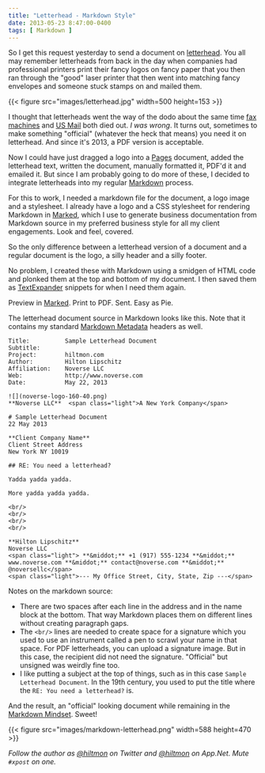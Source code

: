 ```yaml
---
title: "Letterhead - Markdown Style"
date: 2013-05-23 8:47:00-0400
tags: [ Markdown ]
---
```


So I get this request yesterday to send a document on [letterhead][letterhead]. You all may remember letterheads from back in the day when companies had professional printers print their fancy logos on fancy paper that you then ran through the "good" laser printer that then went into matching fancy envelopes and someone stuck stamps on and mailed them.

{{< figure src="images/letterhead.jpg" width=500 height=153 >}}

I thought that letterheads went the way of the dodo about the same time [fax machines][fax] and [US Mail][usps] both died out. *I was wrong*. It turns out, sometimes to make something "official" <span class="light">(whatever the heck that means)</span> you need it on letterhead. And since it's 2013, a PDF version is acceptable.

Now I could have just dragged a logo into a [Pages][pages] document, added the letterhead text, written the document, manually formatted it, PDF'd it and emailed it. But since I am probably going to do more of these, I decided to integrate letterheads into my regular [Markdown][markdown] process.

For this to work, I needed a markdown file for the document, a logo image and a stylesheet. I already have a logo and a CSS stylesheet for rendering Markdown in [Marked][marked], which I use to generate business documentation from Markdown source in my preferred business style for all my client engagements. Look and feel, covered.

So the only difference between a letterhead version of a document and a regular document is the logo, a  silly header and a silly footer.

No problem, I created these with Markdown using a smidgen of HTML code and plonked them at the top and bottom of my document. I then saved them as [TextExpander][textexpander] snippets for when I need them again.

Preview in [Marked][marked]. Print to PDF. Sent. Easy as Pie.

The letterhead document source in Markdown looks like this. Note that it contains my standard [Markdown Metadata][metadata] headers as well.

``` text
Title:          Sample Letterhead Document  
Subtitle:         
Project:        hiltmon.com   
Author:         Hilton Lipschitz  
Affiliation:    Noverse LLC  
Web:            http://www.noverse.com  
Date:           May 22, 2013  

![](noverse-logo-160-40.png)  
**Noverse LLC**  <span class="light">A New York Company</span>

# Sample Letterhead Document22 May 2013  **Client Company Name**  Client Street Address  New York NY 10019  ## RE: You need a letterhead?

Yadda yadda yadda.

More yadda yadda yadda.

<br/>
<br/>
<br/>
<br/>

**Hilton Lipschitz**  Noverse LLC
<span class="light"> **&middot;** +1 (917) 555-1234 **&middot;** www.noverse.com **&middot;** contact@noverse.com **&middot;** @noversellc</span>  
<span class="light">--- My Office Street, City, State, Zip ---</span>
```

Notes on the markdown source:

* There are two spaces after each line in the address and in the name block at the bottom. That way Markdown places them on different lines without creating paragraph gaps.
* The `<br/>` lines are needed to create space for a signature which you used to use an instrument called a pen to scrawl your name in that space. For PDF letterheads, you can upload a signature image. But in this case, the recipient did not need the signature. "Official" but unsigned was weirdly fine too.
* I like putting a subject at the top of things, such as in this case `Sample Letterhead Document`. In the 19th century, you used to put the title where the `RE: You need a letterhead?` is.

And the result, an "official" looking document while remaining in the [Markdown Mindset][mindset]. Sweet!

{{< figure src="images/markdown-letterhead.png" width=588 height=470 >}}

*Follow the author as [@hiltmon](https://twitter.com/hiltmon) on Twitter and [@hiltmon](http://alpha.app.net/hiltmon) on App.Net. Mute `#xpost` on one.*

[letterhead]: http://en.wikipedia.org/wiki/Letterhead
[fax]: http://en.wikipedia.org/wiki/Fax
[usps]: http://en.wikipedia.org/wiki/United_States_Postal_Service
[pages]: https://itunes.apple.com/us/app/pages/id409201541?mt=12&uo=4&at=10l894
[markdown]: http://daringfireball.net/projects/markdown/
[marked]: https://itunes.apple.com/us/app/marked/id448925439?mt=12&uo=4&at=10l894
[textexpander]: https://itunes.apple.com/us/app/textexpander-for-mac/id405274824?mt=12&uo=4&at=10l894
[metadata]: https://hiltmon.com/blog/2012/06/18/markdown-metadata/
[mindset]: https://hiltmon.com/blog/2012/02/20/the-markdown-mindset/
